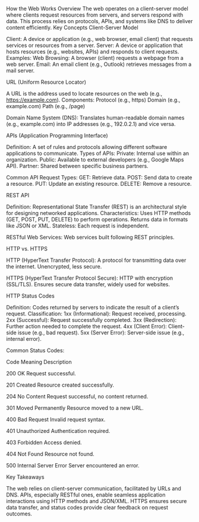 How the Web Works
Overview
The web operates on a client-server model where clients request resources from servers, and servers respond with data. This process relies on protocols, APIs, and systems like DNS to deliver content efficiently.
Key Concepts
Client-Server Model

Client: A device or application (e.g., web browser, email client) that requests services or resources from a server.
Server: A device or application that hosts resources (e.g., websites, APIs) and responds to client requests.
Examples:
Web Browsing: A browser (client) requests a webpage from a web server.
Email: An email client (e.g., Outlook) retrieves messages from a mail server.



URL (Uniform Resource Locator)

A URL is the address used to locate resources on the web (e.g., https://example.com).
Components:
Protocol (e.g., https)
Domain (e.g., example.com)
Path (e.g., /page)


Domain Name System (DNS):
Translates human-readable domain names (e.g., example.com) into IP addresses (e.g., 192.0.2.1) and vice versa.



APIs (Application Programming Interface)

Definition: A set of rules and protocols allowing different software applications to communicate.
Types of APIs:
Private: Internal use within an organization.
Public: Available to external developers (e.g., Google Maps API).
Partner: Shared between specific business partners.


Common API Request Types:
GET: Retrieve data.
POST: Send data to create a resource.
PUT: Update an existing resource.
DELETE: Remove a resource.



REST API

Definition: Representational State Transfer (REST) is an architectural style for designing networked applications.
Characteristics:
Uses HTTP methods (GET, POST, PUT, DELETE) to perform operations.
Returns data in formats like JSON or XML.
Stateless: Each request is independent.


RESTful Web Services: Web services built following REST principles.

HTTP vs. HTTPS

HTTP (HyperText Transfer Protocol):
A protocol for transmitting data over the internet.
Unencrypted, less secure.


HTTPS (HyperText Transfer Protocol Secure):
HTTP with encryption (SSL/TLS).
Ensures secure data transfer, widely used for websites.



HTTP Status Codes

Definition: Codes returned by servers to indicate the result of a client’s request.
Classification:
1xx (Informational): Request received, processing.
2xx (Successful): Request successfully completed.
3xx (Redirection): Further action needed to complete the request.
4xx (Client Error): Client-side issue (e.g., bad request).
5xx (Server Error): Server-side issue (e.g., internal error).


Common Status Codes:


Code
Meaning
Description



200
OK
Request successful.


201
Created
Resource created successfully.


204
No Content
Request successful, no content returned.


301
Moved Permanently
Resource moved to a new URL.


400
Bad Request
Invalid request syntax.


401
Unauthorized
Authentication required.


403
Forbidden
Access denied.


404
Not Found
Resource not found.


500
Internal Server Error
Server encountered an error.




Key Takeaways

The web relies on client-server communication, facilitated by URLs and DNS.
APIs, especially RESTful ones, enable seamless application interactions using HTTP methods and JSON/XML.
HTTPS ensures secure data transfer, and status codes provide clear feedback on request outcomes.


